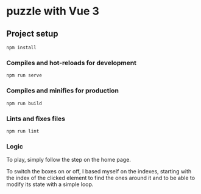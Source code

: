 # puzzle with Vue 3

## Project setup
```
npm install
```

### Compiles and hot-reloads for development
```
npm run serve
```

### Compiles and minifies for production
```
npm run build
```

### Lints and fixes files
```
npm run lint
```

### Logic
To play, simply follow the step on the home page.

To switch the boxes on or off, I based myself on the indexes, starting with the index of the clicked element to find the ones around it and to be able to modify its state with a simple loop.